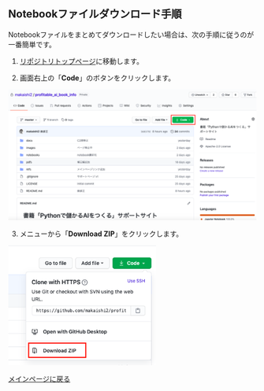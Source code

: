 ## Notebookファイルダウンロード手順

Notebookファイルをまとめてダウンロードしたい場合は、次の手順に従うのが一番簡単です。

1. [リポジトリトップページ](https://github.com/makaishi2/profitable_ai_book_info/)に移動します。

2. 画面右上の「**Code**」のボタンをクリックします。 
<div align="left">
<img src="images/download1.png" width="600">
</div>

3. メニューから「**Download ZIP**」をクリックします。 
<div align="left">
<img src="images/download2.png" width="300">
</div>

[メインページに戻る](../README.md)
